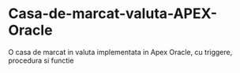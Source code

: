 # Casa-de-marcat-valuta-APEX-Oracle
O casa de marcat in valuta implementata in Apex Oracle, cu triggere, procedura si functie
